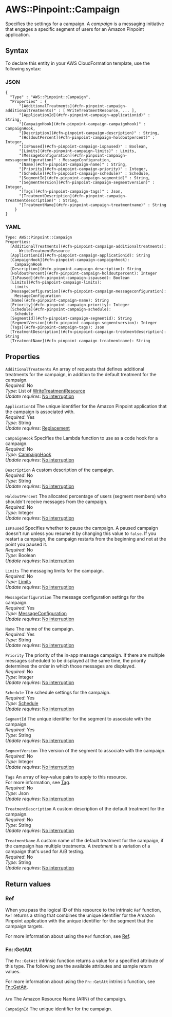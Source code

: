 # AWS::Pinpoint::Campaign<a name="aws-resource-pinpoint-campaign"></a>

Specifies the settings for a campaign\. A *campaign* is a messaging initiative that engages a specific segment of users for an Amazon Pinpoint application\.

## Syntax<a name="aws-resource-pinpoint-campaign-syntax"></a>

To declare this entity in your AWS CloudFormation template, use the following syntax:

### JSON<a name="aws-resource-pinpoint-campaign-syntax.json"></a>

```
{
  "Type" : "AWS::Pinpoint::Campaign",
  "Properties" : {
      "[AdditionalTreatments](#cfn-pinpoint-campaign-additionaltreatments)" : [ WriteTreatmentResource, ... ],
      "[ApplicationId](#cfn-pinpoint-campaign-applicationid)" : String,
      "[CampaignHook](#cfn-pinpoint-campaign-campaignhook)" : CampaignHook,
      "[Description](#cfn-pinpoint-campaign-description)" : String,
      "[HoldoutPercent](#cfn-pinpoint-campaign-holdoutpercent)" : Integer,
      "[IsPaused](#cfn-pinpoint-campaign-ispaused)" : Boolean,
      "[Limits](#cfn-pinpoint-campaign-limits)" : Limits,
      "[MessageConfiguration](#cfn-pinpoint-campaign-messageconfiguration)" : MessageConfiguration,
      "[Name](#cfn-pinpoint-campaign-name)" : String,
      "[Priority](#cfn-pinpoint-campaign-priority)" : Integer,
      "[Schedule](#cfn-pinpoint-campaign-schedule)" : Schedule,
      "[SegmentId](#cfn-pinpoint-campaign-segmentid)" : String,
      "[SegmentVersion](#cfn-pinpoint-campaign-segmentversion)" : Integer,
      "[Tags](#cfn-pinpoint-campaign-tags)" : Json,
      "[TreatmentDescription](#cfn-pinpoint-campaign-treatmentdescription)" : String,
      "[TreatmentName](#cfn-pinpoint-campaign-treatmentname)" : String
    }
}
```

### YAML<a name="aws-resource-pinpoint-campaign-syntax.yaml"></a>

```
Type: AWS::Pinpoint::Campaign
Properties: 
  [AdditionalTreatments](#cfn-pinpoint-campaign-additionaltreatments): 
    - WriteTreatmentResource
  [ApplicationId](#cfn-pinpoint-campaign-applicationid): String
  [CampaignHook](#cfn-pinpoint-campaign-campaignhook): 
    CampaignHook
  [Description](#cfn-pinpoint-campaign-description): String
  [HoldoutPercent](#cfn-pinpoint-campaign-holdoutpercent): Integer
  [IsPaused](#cfn-pinpoint-campaign-ispaused): Boolean
  [Limits](#cfn-pinpoint-campaign-limits): 
    Limits
  [MessageConfiguration](#cfn-pinpoint-campaign-messageconfiguration): 
    MessageConfiguration
  [Name](#cfn-pinpoint-campaign-name): String
  [Priority](#cfn-pinpoint-campaign-priority): Integer
  [Schedule](#cfn-pinpoint-campaign-schedule): 
    Schedule
  [SegmentId](#cfn-pinpoint-campaign-segmentid): String
  [SegmentVersion](#cfn-pinpoint-campaign-segmentversion): Integer
  [Tags](#cfn-pinpoint-campaign-tags): Json
  [TreatmentDescription](#cfn-pinpoint-campaign-treatmentdescription): String
  [TreatmentName](#cfn-pinpoint-campaign-treatmentname): String
```

## Properties<a name="aws-resource-pinpoint-campaign-properties"></a>

`AdditionalTreatments`  <a name="cfn-pinpoint-campaign-additionaltreatments"></a>
An array of requests that defines additional treatments for the campaign, in addition to the default treatment for the campaign\.  
*Required*: No  
*Type*: List of [WriteTreatmentResource](aws-properties-pinpoint-campaign-writetreatmentresource.md)  
*Update requires*: [No interruption](https://docs.aws.amazon.com/AWSCloudFormation/latest/UserGuide/using-cfn-updating-stacks-update-behaviors.html#update-no-interrupt)

`ApplicationId`  <a name="cfn-pinpoint-campaign-applicationid"></a>
The unique identifier for the Amazon Pinpoint application that the campaign is associated with\.  
*Required*: Yes  
*Type*: String  
*Update requires*: [Replacement](https://docs.aws.amazon.com/AWSCloudFormation/latest/UserGuide/using-cfn-updating-stacks-update-behaviors.html#update-replacement)

`CampaignHook`  <a name="cfn-pinpoint-campaign-campaignhook"></a>
Specifies the Lambda function to use as a code hook for a campaign\.  
*Required*: No  
*Type*: [CampaignHook](aws-properties-pinpoint-campaign-campaignhook.md)  
*Update requires*: [No interruption](https://docs.aws.amazon.com/AWSCloudFormation/latest/UserGuide/using-cfn-updating-stacks-update-behaviors.html#update-no-interrupt)

`Description`  <a name="cfn-pinpoint-campaign-description"></a>
A custom description of the campaign\.  
*Required*: No  
*Type*: String  
*Update requires*: [No interruption](https://docs.aws.amazon.com/AWSCloudFormation/latest/UserGuide/using-cfn-updating-stacks-update-behaviors.html#update-no-interrupt)

`HoldoutPercent`  <a name="cfn-pinpoint-campaign-holdoutpercent"></a>
The allocated percentage of users \(segment members\) who shouldn't receive messages from the campaign\.  
*Required*: No  
*Type*: Integer  
*Update requires*: [No interruption](https://docs.aws.amazon.com/AWSCloudFormation/latest/UserGuide/using-cfn-updating-stacks-update-behaviors.html#update-no-interrupt)

`IsPaused`  <a name="cfn-pinpoint-campaign-ispaused"></a>
Specifies whether to pause the campaign\. A paused campaign doesn't run unless you resume it by changing this value to `false`\. If you restart a campaign, the campaign restarts from the beginning and not at the point you paused it\.  
*Required*: No  
*Type*: Boolean  
*Update requires*: [No interruption](https://docs.aws.amazon.com/AWSCloudFormation/latest/UserGuide/using-cfn-updating-stacks-update-behaviors.html#update-no-interrupt)

`Limits`  <a name="cfn-pinpoint-campaign-limits"></a>
The messaging limits for the campaign\.  
*Required*: No  
*Type*: [Limits](aws-properties-pinpoint-campaign-limits.md)  
*Update requires*: [No interruption](https://docs.aws.amazon.com/AWSCloudFormation/latest/UserGuide/using-cfn-updating-stacks-update-behaviors.html#update-no-interrupt)

`MessageConfiguration`  <a name="cfn-pinpoint-campaign-messageconfiguration"></a>
The message configuration settings for the campaign\.  
*Required*: Yes  
*Type*: [MessageConfiguration](aws-properties-pinpoint-campaign-messageconfiguration.md)  
*Update requires*: [No interruption](https://docs.aws.amazon.com/AWSCloudFormation/latest/UserGuide/using-cfn-updating-stacks-update-behaviors.html#update-no-interrupt)

`Name`  <a name="cfn-pinpoint-campaign-name"></a>
The name of the campaign\.  
*Required*: Yes  
*Type*: String  
*Update requires*: [No interruption](https://docs.aws.amazon.com/AWSCloudFormation/latest/UserGuide/using-cfn-updating-stacks-update-behaviors.html#update-no-interrupt)

`Priority`  <a name="cfn-pinpoint-campaign-priority"></a>
The priority of the in\-app message campaign\. If there are multiple messages scheduled to be displayed at the same time, the priority determines the order in which those messages are displayed\.  
*Required*: No  
*Type*: Integer  
*Update requires*: [No interruption](https://docs.aws.amazon.com/AWSCloudFormation/latest/UserGuide/using-cfn-updating-stacks-update-behaviors.html#update-no-interrupt)

`Schedule`  <a name="cfn-pinpoint-campaign-schedule"></a>
The schedule settings for the campaign\.  
*Required*: Yes  
*Type*: [Schedule](aws-properties-pinpoint-campaign-schedule.md)  
*Update requires*: [No interruption](https://docs.aws.amazon.com/AWSCloudFormation/latest/UserGuide/using-cfn-updating-stacks-update-behaviors.html#update-no-interrupt)

`SegmentId`  <a name="cfn-pinpoint-campaign-segmentid"></a>
The unique identifier for the segment to associate with the campaign\.  
*Required*: Yes  
*Type*: String  
*Update requires*: [No interruption](https://docs.aws.amazon.com/AWSCloudFormation/latest/UserGuide/using-cfn-updating-stacks-update-behaviors.html#update-no-interrupt)

`SegmentVersion`  <a name="cfn-pinpoint-campaign-segmentversion"></a>
The version of the segment to associate with the campaign\.  
*Required*: No  
*Type*: Integer  
*Update requires*: [No interruption](https://docs.aws.amazon.com/AWSCloudFormation/latest/UserGuide/using-cfn-updating-stacks-update-behaviors.html#update-no-interrupt)

`Tags`  <a name="cfn-pinpoint-campaign-tags"></a>
An array of key\-value pairs to apply to this resource\.  
For more information, see [Tag](https://docs.aws.amazon.com/AWSCloudFormation/latest/UserGuide/aws-properties-resource-tags.html)\.  
*Required*: No  
*Type*: Json  
*Update requires*: [No interruption](https://docs.aws.amazon.com/AWSCloudFormation/latest/UserGuide/using-cfn-updating-stacks-update-behaviors.html#update-no-interrupt)

`TreatmentDescription`  <a name="cfn-pinpoint-campaign-treatmentdescription"></a>
A custom description of the default treatment for the campaign\.  
*Required*: No  
*Type*: String  
*Update requires*: [No interruption](https://docs.aws.amazon.com/AWSCloudFormation/latest/UserGuide/using-cfn-updating-stacks-update-behaviors.html#update-no-interrupt)

`TreatmentName`  <a name="cfn-pinpoint-campaign-treatmentname"></a>
A custom name of the default treatment for the campaign, if the campaign has multiple treatments\. A *treatment* is a variation of a campaign that's used for A/B testing\.  
*Required*: No  
*Type*: String  
*Update requires*: [No interruption](https://docs.aws.amazon.com/AWSCloudFormation/latest/UserGuide/using-cfn-updating-stacks-update-behaviors.html#update-no-interrupt)

## Return values<a name="aws-resource-pinpoint-campaign-return-values"></a>

### Ref<a name="aws-resource-pinpoint-campaign-return-values-ref"></a>

When you pass the logical ID of this resource to the intrinsic `Ref` function, `Ref` returns a string that combines the unique identifier for the Amazon Pinpoint application with the unique identifier for the segment that the campaign targets\.

For more information about using the `Ref` function, see [Ref](https://docs.aws.amazon.com/AWSCloudFormation/latest/UserGuide/intrinsic-function-reference-ref.html)\.

### Fn::GetAtt<a name="aws-resource-pinpoint-campaign-return-values-fn--getatt"></a>

The `Fn::GetAtt` intrinsic function returns a value for a specified attribute of this type\. The following are the available attributes and sample return values\.

For more information about using the `Fn::GetAtt` intrinsic function, see [Fn::GetAtt](https://docs.aws.amazon.com/AWSCloudFormation/latest/UserGuide/intrinsic-function-reference-getatt.html)\.

#### <a name="aws-resource-pinpoint-campaign-return-values-fn--getatt-fn--getatt"></a>

`Arn`  <a name="Arn-fn::getatt"></a>
The Amazon Resource Name \(ARN\) of the campaign\.

`CampaignId`  <a name="CampaignId-fn::getatt"></a>
The unique identifier for the campaign\.